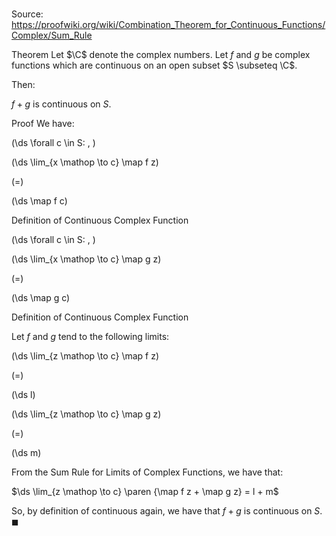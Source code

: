 # 

Source: https://proofwiki.org/wiki/Combination_Theorem_for_Continuous_Functions/Complex/Sum_Rule

Theorem
Let $\C$ denote the complex numbers.
Let $f$ and $g$ be complex functions which are continuous on an open subset $S \subseteq \C$.

Then:

$f + g$ is ‎continuous on $S$.


Proof
We have:










\(\ds \forall c \in S: \, \)



\(\ds \lim_{x \mathop \to c} \map f z\)

\(=\)







\(\ds \map f c\)





Definition of Continuous Complex Function










\(\ds \forall c \in S: \, \)



\(\ds \lim_{x \mathop \to c} \map g z\)

\(=\)







\(\ds \map g c\)





Definition of Continuous Complex Function




Let $f$ and $g$ tend to the following limits:














\(\ds \lim_{z \mathop \to c} \map f z\)

\(=\)







\(\ds l\)




















\(\ds \lim_{z \mathop \to c} \map g z\)

\(=\)







\(\ds m\)










From the Sum Rule for Limits of Complex Functions, we have that:

$\ds \lim_{z \mathop \to c} \paren {\map f z + \map g z} = l + m$

So, by definition of ‎continuous again, we have that $f + g$ is continuous on $S$.
$\blacksquare$





